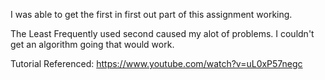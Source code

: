 I was able to get the first in first out part of this assignment working.

The Least Frequently used second caused my alot of problems. I couldn't get an algorithm going that would work.

Tutorial Referenced: https://www.youtube.com/watch?v=uL0xP57negc